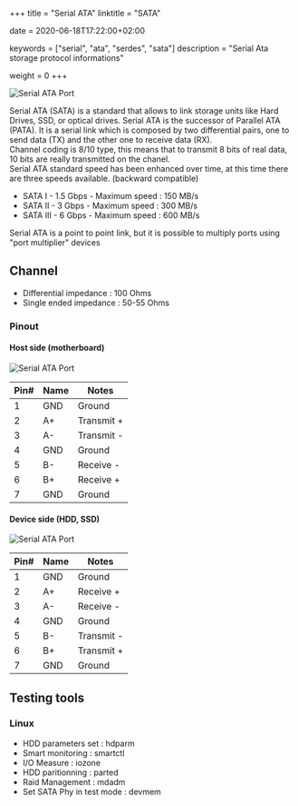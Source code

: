 +++
title = "Serial ATA"
linktitle = "SATA"

date = 2020-06-18T17:22:00+02:00

keywords = ["serial", "ata", "serdes", "sata"]
description = "Serial Ata storage protocol informations"

weight = 0
+++

![Serial ATA Port](sata_port.jpg "Serial ATA Port")

Serial ATA (SATA) is a standard that allows to link storage units like Hard Drives, SSD, or optical drives. Serial ATA is the successor of Parallel ATA (PATA). It is a serial link which is composed by two differential pairs, one to send data (TX) and the other one to receive data (RX).  
Channel coding is 8/10 type, this means that to transmit 8 bits of real data, 10 bits are really transmitted on the chanel.  
Serial ATA standard speed has been enhanced over time, at this time there are three speeds available. (backward compatible)

- SATA I - 1.5 Gbps - Maximum speed : 150 MB/s
- SATA II - 3 Gbps - Maximum speed : 300 MB/s
- SATA III - 6 Gbps - Maximum speed : 600 MB/s

Serial ATA is a point to point link, but it is possible to multiply ports using "port multiplier" devices

## Channel

- Differential impedance : 100 Ohms
- Single ended impedance : 50-55 Ohms

### Pinout

#### Host side (motherboard)

![Serial ATA Port](sata_int.gif "Serial ATA Port")

| Pin# | Name | Notes      |
| ---- | ---- | ---------- |
| 1    | GND  | Ground     |
| 2    | A+   | Transmit + |
| 3    | A-   | Transmit - |
| 4    | GND  | Ground     |
| 5    | B-   | Receive -  |
| 6    | B+   | Receive +  |
| 7    | GND  | Ground     |

#### Device side (HDD, SSD)

![Serial ATA Port](sata_int.gif "Serial ATA Port")

| Pin# | Name | Notes      |
| ---- | ---- | ---------- |
| 1    | GND  | Ground     |
| 2    | A+   | Receive +  |
| 3    | A-   | Receive -  |
| 4    | GND  | Ground     |
| 5    | B-   | Transmit - |
| 6    | B+   | Transmit + |
| 7    | GND  | Ground     |

## Testing tools

### Linux

- HDD parameters set : hdparm
- Smart monitoring : smartctl
- I/O Measure : iozone
- HDD paritionning : parted
- Raid Management : mdadm
- Set SATA Phy in test mode : devmem
